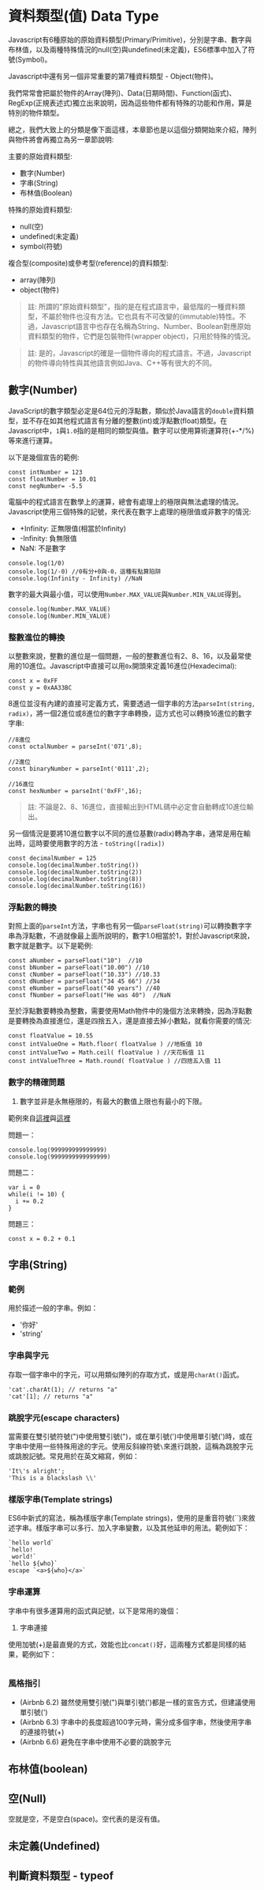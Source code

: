# 資料類型(值) Data Type

Javascript有6種原始的原始資料類型(Primary/Primitive)，分別是字串、數字與布林值，以及兩種特殊情況的null(空)與undefined(未定義)，ES6標準中加入了符號(Symbol)。

Javascript中還有另一個非常重要的第7種資料類型 - Object(物件)。

我們常常會把屬於物件的Array(陣列)、Data(日期時間)、Function(函式)、RegExp(正規表述式)獨立出來說明，因為這些物件都有特殊的功能和作用，算是特別的物件類型。

總之，我們大致上的分類是像下面這樣，本章節也是以這個分類開始來介紹，陣列與物件將會再獨立為另一章節說明:

主要的原始資料類型:

- 數字(Number)
- 字串(String)
- 布林值(Boolean)

特殊的原始資料類型:

- null(空)
- undefined(未定義)
- symbol(符號)

複合型(composite)或參考型(reference)的資料類型:

- array(陣列)
- object(物件)

> 註: 所謂的"原始資料類型"，指的是在程式語言中，最低階的一種資料類型，不屬於物件也沒有方法。它也具有不可改變的(immutable)特性。不過，Javascript語言中也存在名稱為String、Number、Boolean對應原始資料類型的物件，它們是包裝物件(wrapper object)，只用於特殊的情況。

> 註: 是的，Javascript的確是一個物件導向的程式語言。不過，Javascript的物件導向特性與其他語言例如Java、C++等有很大的不同。

## 數字(Number)

JavaScript的數字類型必定是64位元的浮點數，類似於Java語言的`double`資料類型，並不存在如其他程式語言有分離的整數(int)或浮點數(float)類型。在Javascript中，`1`與`1.0`指的是相同的類型與值。數字可以使用算術運算符(+-*/%)等來進行運算。

以下是幾個宣告的範例:

```
const intNumber = 123
const floatNumber = 10.01
const negNumber= -5.5
```

電腦中的程式語言在數學上的運算，總會有處理上的極限與無法處理的情況。Javascript使用三個特殊的記號，來代表在數字上處理的極限值或非數字的情況:

- +Infinity: 正無限值(相當於Infinity)
- -Infinity: 負無限值
- NaN: 不是數字

```
console.log(1/0)
console.log(1/-0) //0有分+0與-0，這種有點算陷阱
console.log(Infinity - Infinity) //NaN
```

數字的最大與最小值，可以使用`Number.MAX_VALUE`與`Number.MIN_VALUE`得到。

```
console.log(Number.MAX_VALUE)
console.log(Number.MIN_VALUE)
```

### 整數進位的轉換

以整數來說，整數的進位是一個問題，一般的整數進位有2、8、16，以及最常使用的10進位。Javascript中直接可以用`0x`開頭來定義16進位(Hexadecimal):

```
const x = 0xFF
const y = 0xAA33BC   
```

8進位並沒有內建的直接可定義方式，需要透過一個字串的方法`parseInt(string, radix)`，將一個2進位或8進位的數字字串轉換，這方式也可以轉換16進位的數字字串:

```
//8進位
const octalNumber = parseInt('071',8);

//2進位
const binaryNumber = parseInt('0111',2);

//16進位
const hexNumber = parseInt('0xFF',16);
```

> 註: 不論是2、8、16進位，直接輸出到HTML碼中必定會自動轉成10進位輸出。

另一個情況是要將10進位數字以不同的進位基數(radix)轉為字串，通常是用在輸出時，這時要使用數字的方法 - `toString([radix])`

```
const decimalNumber = 125
console.log(decimalNumber.toString())
console.log(decimalNumber.toString(2))
console.log(decimalNumber.toString(8))
console.log(decimalNumber.toString(16))
```

### 浮點數的轉換

對照上面的`parseInt`方法，字串也有另一個`parseFloat(string)`可以轉換數字字串為浮點數，不過就像最上面所說明的，數字1.0相當於1，對於Javascript來說，數字就是數字。以下是範例:

```
const aNumber = parseFloat("10")  //10
const bNumber = parseFloat("10.00") //10
const cNumber = parseFloat("10.33") //10.33
const dNumber = parseFloat("34 45 66") //34
const eNumber = parseFloat("40 years") //40
const fNumber = parseFloat("He was 40")  //NaN
```

至於浮點數要轉換為整數，需要使用Math物件中的幾個方法來轉換，因為浮點數是要轉換為直接進位，還是四捨五入，還是直接去掉小數點，就看你需要的情況:

```
const floatValue = 10.55
const intValueOne = Math.floor( floatValue ) //地板值 10
const intValueTwo = Math.ceil( floatValue ) //天花板值 11
const intValueThree = Math.round( floatValue ) //四捨五入值 11
```

### 數字的精確問題

1. 數字並非是永無極限的，有最大的數值上限也有最小的下限。

範例來自[這裡](http://javascript.info/tutorial/number-math#permissive-conversion-parseint-and-parsefloat)與[這裡](http://www.w3schools.com/js/js_number_methods.asp)

問題一：

```
console.log(999999999999999)
console.log(9999999999999999)
```

問題二：

```
var i = 0
while(i != 10) { 
  i += 0.2
}
```

問題三：

```
const x = 0.2 + 0.1
```

## 字串(String)

### 範例

用於描述一般的字串。例如：

- '你好'
- 'string'

### 字串與字元

存取一個字串中的字元，可以用類似陣列的存取方式，或是用`charAt()`函式。

```
'cat'.charAt(1); // returns "a"
'cat'[1]; // returns "a"
```

### 跳脫字元(escape characters)

當需要在雙引號符號(")中使用雙引號(")，或在單引號(')中使用單引號(')時，或在字串中使用一些特殊用途的字元。使用反斜線符號`\`來進行跳脫，這稱為跳脫字元或跳脫記號。常見用於在英文縮寫，例如：

```
'It\'s alright';
'This is a blackslash \\'
```

### 樣版字串(Template strings)

ES6中新式的寫法，稱為樣版字串(Template strings)，使用的是重音符號(``)來敘述字串。樣版字串可以多行、加入字串變數，以及其他延申的用法。範例如下：

```
`hello world`
`hello!
 world!`
`hello ${who}`
escape `<a>${who}</a>`
```

### 字串運算

字串中有很多運算用的函式與記號，以下是常用的幾個：

1. 字串連接

使用加號(+)是最直覺的方式，效能也比`concat()`好，這兩種方式都是同樣的結果，範例如下：

```

```


### 風格指引

- (Airbnb 6.2) 雖然使用雙引號(")與單引號(')都是一樣的宣告方式，但建議使用單引號(')
- (Airbnb 6.3) 字串中的長度超過100字元時，需分成多個字串，然後使用字串的連接符號(+)
- (Airbnb 6.6) 避免在字串中使用不必要的跳脫字元


## 布林值(boolean)

## 空(Null)

空就是空，不是空白(space)。空代表的是沒有值。


## 未定義(Undefined)

## 判斷資料類型 - typeof


